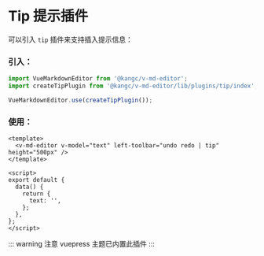 # Tip 提示插件

可以引入 `tip` 插件来支持插入提示信息：

<ClientOnly>
  <plugin-tip />
</ClientOnly>

### 引入：

```js
import VueMarkdownEditor from '@kangc/v-md-editor';
import createTipPlugin from '@kangc/v-md-editor/lib/plugins/tip/index';

VueMarkdownEditor.use(createTipPlugin());
```

### 使用：

```vue
<template>
  <v-md-editor v-model="text" left-toolbar="undo redo | tip" height="500px" />
</template>

<script>
export default {
  data() {
    return {
      text: '',
    };
  },
};
</script>
```

::: warning 注意
vuepress 主题已内置此插件
:::
